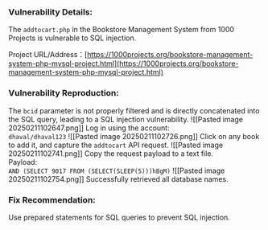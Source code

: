 ### Vulnerability Details:

The `addtocart.php` in the Bookstore Management System from 1000 Projects is vulnerable to SQL injection.

Project URL/Address：[https://1000projects.org/bookstore-management-system-php-mysql-project.html](https://1000projects.org/bookstore-management-system-php-mysql-project.html)
### Vulnerability Reproduction:

The `bcid` parameter is not properly filtered and is directly concatenated into the SQL query, leading to a SQL injection vulnerability.
![[Pasted image 20250211102647.png]]
Log in using the account:  
`dhaval/dhaval123`
![[Pasted image 20250211102726.png]]
Click on any book to add it, and capture the `addtocart` API request.
![[Pasted image 20250211102741.png]]
Copy the request payload to a text file.  
Payload:  
`AND (SELECT 9017 FROM (SELECT(SLEEP(5)))hBgM)`
![[Pasted image 20250211102754.png]]
Successfully retrieved all database names.

### Fix Recommendation:

Use prepared statements for SQL queries to prevent SQL injection.
